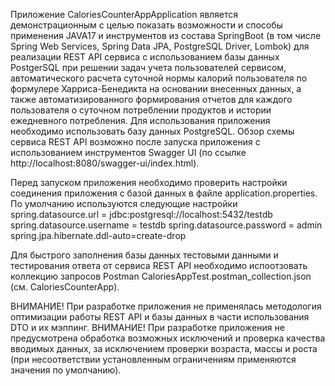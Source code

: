 Приложение CaloriesCounterAppApplication является демонстрационным с целью 
показать возможности и способы применения JAVA17 и инструментов из состава
SpringBoot (в том числе Spring Web Services, Spring Data JPA, PostgreSQL Driver, Lombok)
для реализации REST API сервиса с использованием базы данных PostgerSQL при решении задач
учета пользователей сервисом, автоматического расчета суточной нормы калорий пользователя по
формулере Харриса-Бенедикта на основании внесенных данных, а также автоматизированного 
формирования отчетов для каждого пользователя о суточном потреблении продуктов и истории
ежедневного потребления.
Для использования приложения необходимо использовать базу данных PostgreSQL.
Обзор схемы сервиса REST API возможно после запуска приложения с использованием инструментов
Swagger UI (по ссылке http://localhost:8080/swagger-ui/index.html).

Перед запуском приложения необходимо проверить настройки соединения приложения с базой данных
в файле application.properties.
По умолчанию используются следующие настройки
spring.datasource.url = jdbc:postgresql://localhost:5432/testdb
spring.datasource.username = testdb
spring.datasource.password = admin
spring.jpa.hibernate.ddl-auto=create-drop

Для быстрого заполнения базы данных тестовыми данными и тестирования ответа от 
сервиса REST API необходимо испоотзовать коллекцию запросов Postman
CaloriesAppTest.postman_collection.json (см. CaloriesCounterApp\).

ВНИМАНИЕ! При разработке приложения не применялась методология оптимизации работы REST API
и базы данных в части использования DTO и их мэппинг.
ВНИМАНИЕ! При разработке приложения не предусмотрена обработка возможных исключений и проверка
качества вводимых данных, за исключением проверки возраста, массы и роста (при несоответствии
установленным ограничениям применяются значения по умолчанию).
